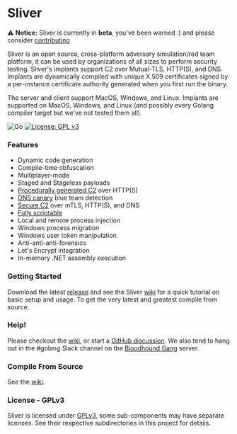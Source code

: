 Sliver
======

⚠️ __Notice:__ Sliver is currently in __beta__, you've been warned :) and please consider [contributing](/CONTRIBUTING.md)

Sliver is an open source, cross-platform adversary simulation/red team platform, it can be used by organizations of all sizes to perform security testing. Sliver's implants support C2 over Mutual-TLS, HTTP(S), and DNS. Implants are dynamically compiled with unique X.509 certificates signed by a per-instance certificate authority generated when you first run the binary.

The server and client support MacOS, Windows, and Linux. Implants are supported on MacOS, Windows, and Linux (and possibly every Golang compiler target but we've not tested them all).

![Go](https://github.com/BishopFox/sliver/workflows/Go/badge.svg?branch=master) [![License: GPL v3](https://img.shields.io/badge/License-GPLv3-blue.svg)](https://www.gnu.org/licenses/gpl-3.0)

### Features

* Dynamic code generation
* Compile-time obfuscation
* Multiplayer-mode
* Staged and Stageless payloads
* [Procedurally generated C2](https://github.com/BishopFox/sliver/wiki/HTTP(S)-C2#under-the-hood) over HTTP(S)
* [DNS canary](https://github.com/BishopFox/sliver/wiki/DNS-C2#dns-canaries) blue team detection
* [Secure C2](https://github.com/BishopFox/sliver/wiki/Transport-Encryption) over mTLS, HTTP(S), and DNS
* [Fully scriptable](https://github.com/moloch--/sliver-script)
* Local and remote process injection
* Windows process migration
* Windows user token manipulation
* Anti-anti-anti-forensics
* Let's Encrypt integration
* In-memory .NET assembly execution

### Getting Started

Download the latest [release](https://github.com/BishopFox/sliver/releases) and see the Sliver [wiki](https://github.com/BishopFox/sliver/wiki/Getting-Started) for a quick tutorial on basic setup and usage. To get the very latest and greatest compile from source.

### Help!

Please checkout the [wiki](https://github.com/BishopFox/sliver/wiki), or start a [GitHub discussion](https://github.com/BishopFox/sliver/discussions). We also tend to hang out in the #golang Slack channel on the [Bloodhound Gang](https://bloodhoundgang.herokuapp.com/) server.

### Compile From Source

See the [wiki](https://github.com/BishopFox/sliver/wiki/Compile-From-Source).

### License - GPLv3

Sliver is licensed under [GPLv3](https://www.gnu.org/licenses/gpl-3.0.en.html), some sub-components may have separate licenses. See their respective subdirectories in this project for details.
